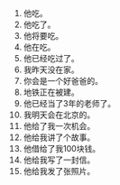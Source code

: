 1. 他吃。
2. 他吃了。
3. 他将要吃。
4. 他在吃。
5. 他已经吃过了。
6. 我昨天没在家。
7. 你会是一个好爸爸的。
8. 地铁正在被建。
9. 他已经当了3年的老师了。
10. 我明天会在北京的。
11. 他给了我一次机会。
12. 他给我讲了个故事。
13. 他借给了我100块钱。
14. 他给我写了一封信。
15. 他给我发了张照片。